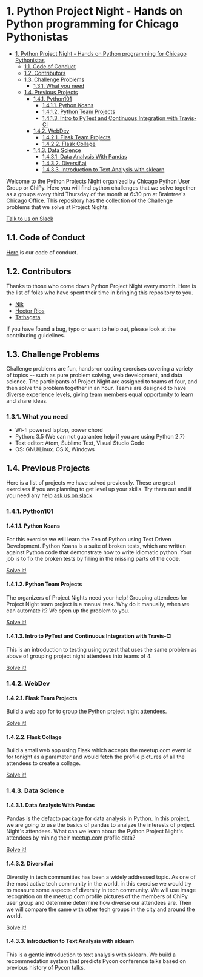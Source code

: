 # 1. Python Project Night - Hands on Python programming for Chicago Pythonistas

<!-- TOC -->

- [1. Python Project Night - Hands on Python programming for Chicago Pythonistas](#1-python-project-night---hands-on-python-programming-for-chicago-pythonistas)
    - [1.1. Code of Conduct](#11-code-of-conduct)
    - [1.2. Contributors](#12-contributors)
    - [1.3. Challenge Problems](#13-challenge-problems)
        - [1.3.1. What you need](#131-what-you-need)
    - [1.4. Previous Projects](#14-previous-projects)
        - [1.4.1. Python101](#141-python101)
            - [1.4.1.1. Python Koans](#1411-python-koans)
            - [1.4.1.2. Python Team Projects](#1412-python-team-projects)
            - [1.4.1.3. Intro to PyTest and Continuous Integration with Travis-CI](#1413-intro-to-pytest-and-continuous-integration-with-travis-ci)
        - [1.4.2. WebDev](#142-webdev)
            - [1.4.2.1. Flask Team Projects](#1421-flask-team-projects)
            - [1.4.2.2. Flask Collage](#1422-flask-collage)
        - [1.4.3. Data Science](#143-data-science)
            - [1.4.3.1. Data Analysis With Pandas](#1431-data-analysis-with-pandas)
            - [1.4.3.2. Diversif.ai](#1432-diversifai)
            - [1.4.3.3. Introduction to Text Analysis with sklearn](#1433-introduction-to-text-analysis-with-sklearn)

<!-- /TOC -->

Welcome to the Python Projects Night organized by Chicago Python User Group or ChiPy.
Here you will find python challenges that we solve together as a groups every third
Thursday of the month at 6:30 pm at Braintree's Chicago Office. This repository has the
collection of the Challenge problems that we solve at Project Nights.  

[Talk to us on Slack](https://chipy.slack.com/messages/C4SRS5G3B/details/)

## 1.1. Code of Conduct

[Here](http://www.chipy.org/pages/conduct/) is our code of conduct.

## 1.2. Contributors

Thanks to those who come down Python Project Night every month. Here is the list of folks who have
spent their time in bringing this repository to you.

- [Nik](https://github.com/sharma7n)
- [Hector Rios](https://github.com/hectron)
- [Tathagata](https://github.com/tathagata)

If you have found a bug, typo or want to help out, please look at the contributing guidelines.

## 1.3. Challenge Problems

Challenge problems are fun, hands-on coding exercises covering a variety of topics -- such as pure problem solving, web development, and data science. The participants of Project Night are assigned to teams of four, and then solve the problem together in an hour. Teams are designed to have diverse experience levels, giving team members equal opportunity to learn and share ideas.

### 1.3.1. What you need

- Wi-fi powered laptop, power chord
- Python: 3.5 (We can not guarantee help if you are using Python 2.7)
- Text editor: Atom, Sublime Text, Visual Studio Code
- OS: GNU/Linux. OS X, Windows

## 1.4. Previous Projects

Here is a list of projects we have solved previosuly. These are great exercises
if you are planning to get level up your skills. Try them out and if you need any
help [ask us on slack](https://chipy.slack.com/messages/C4SRS5G3B/details/) 

### 1.4.1. Python101

#### 1.4.1.1. Python Koans

For this exercise we will learn the Zen of Python using Test Driven Development.
Python Koans is a suite of broken tests, which are written against Python code that 
demonstrate how to write idiomatic python.
Your job is to fix the broken tests by filling in the missing parts of the code.

[Solve it!](problems/py101/python_koans)

#### 1.4.1.2. Python Team Projects

The organizers of Project Nights need your help! Grouping attendees for Project Night team project is a manual task. Why do it manually, when we can automate it? We open up the problem to you.

[Solve it!](problems/py101/python_team_project)

#### 1.4.1.3. Intro to PyTest and Continuous Integration with Travis-CI

This is an introduction to testing using pytest that uses the same problem as above of grouping project night attendees into teams of 4.

[Solve it!](problems/py101/testing)

### 1.4.2. WebDev

#### 1.4.2.1. Flask Team Projects

Build a web app for to group the Python project night  attendees.

[Solve it!](problems/webdev/flask_team_project)

#### 1.4.2.2. Flask Collage

Build a small web app using Flask which accepts the meetup.com event id for tonight
as a parameter and would fetch the profile pictures of all the attendees to create a
collage.

[Solve it!](problems/webdev/flask_collage)

### 1.4.3. Data Science

#### 1.4.3.1. Data Analysis With Pandas

Pandas is the defacto package for data analysis in Python. In this project, we are going to use the basics of pandas to analyze the interests of project Night's attendees. What can we learn about the Python Project Night's attendees by mining their meetup.com
profile data?

[Solve it!](problems/data_science/Analysis-Workshop.ipynb)

#### 1.4.3.2. Diversif.ai

Diversity in tech communities has been a widely addressed topic. As one of the most active tech community in the world, in this exercise we would try to measure some aspects of diversity in tech community. We will use image recognition on the meetup.com profile pictures of the members of ChiPy user group and determine determine how diverse our attendees are. Then we will compare the same with other tech groups in the city and around the world.

[Solve it!](problems/data_science/diversif.ai.ipynb)

#### 1.4.3.3. Introduction to Text Analysis with sklearn

This is a gentle introduction to text analysis with sklearn. We build a recommnedation system that predicts
Pycon conference talks based on previous history of Pycon talks.
